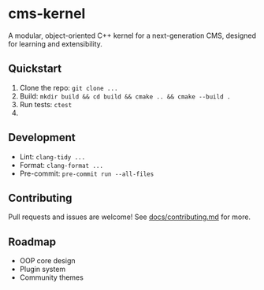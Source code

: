 # cms-kernel

A modular, object-oriented C++ kernel for a next-generation CMS, designed for learning and extensibility.

## Quickstart

1. Clone the repo: `git clone ...`
2. Build: `mkdir build && cd build && cmake .. && cmake --build .`
3. Run tests: `ctest`
4.
## Development

- Lint: `clang-tidy ...`
- Format: `clang-format ...`
- Pre-commit: `pre-commit run --all-files`

## Contributing

Pull requests and issues are welcome! See [docs/contributing.md](docs/contributing.md) for more.

## Roadmap

- OOP core design
- Plugin system
- Community themes
